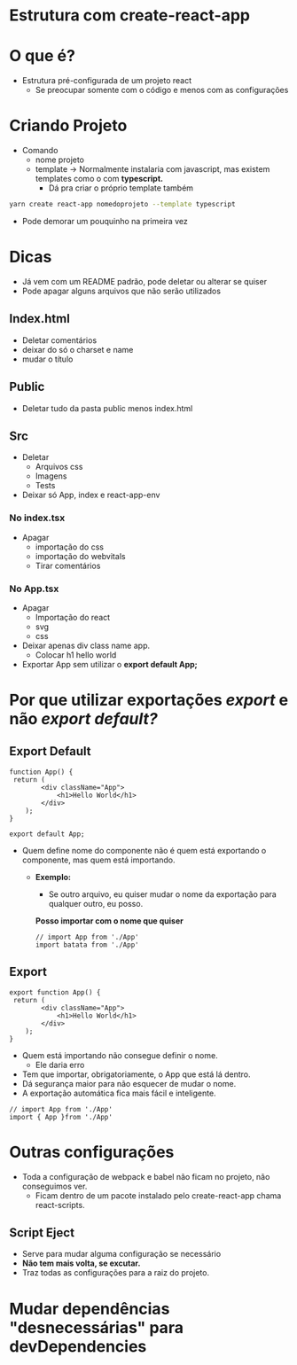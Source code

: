 # Estrutura com create-react-app

# O que é?

- Estrutura pré-configurada de um projeto react
    - Se preocupar somente com o código e menos com as configurações

# Criando Projeto

- Comando
    - nome projeto
    - template → Normalmente instalaria com javascript, mas existem templates como o com **typescript.**
        - Dá pra criar o próprio template também

```bash
yarn create react-app nomedoprojeto --template typescript
```

- Pode demorar um pouquinho na primeira vez

# Dicas

- Já vem com um README padrão, pode deletar ou alterar se quiser
- Pode apagar alguns arquivos que não serão utilizados

## Index.html

- Deletar comentários
- deixar do <meta> só o charset e name
- mudar o título

## Public

- Deletar tudo da pasta public menos index.html

## Src

- Deletar
    - Arquivos css
    - Imagens
    - Tests
- Deixar só App, index e react-app-env

### No index.tsx

- Apagar
    - importação do css
    - importação do webvitals
    - Tirar comentários

### No App.tsx

- Apagar
    - Importação do react
    - svg
    - css
- Deixar apenas div class name app.
    - Colocar h1 hello world
- Exportar App sem utilizar o **export default App;**

# Por que utilizar exportações *export* e não *export default?*

## Export Default

```tsx
function App() {
 return (
		<div className="App">
			<h1>Hello World</h1>
		</div>
	);
}

export default App;
```

- Quem define nome do componente não é quem está exportando o componente, mas quem está importando.
    - **Exemplo:**
        - Se outro arquivo, eu quiser mudar o nome da exportação para qualquer outro, eu posso.

        **Posso importar com o nome que quiser**

        ```tsx
        // import App from './App'
        import batata from './App'
        ```

## Export

```tsx
export function App() {
 return (
		<div className="App">
			<h1>Hello World</h1>
		</div>
	);
}
```

- Quem está importando não consegue definir o nome.
    - Ele daria erro
- Tem que importar, obrigatoriamente, o App que está lá dentro.
- Dá segurança maior para não esquecer de mudar o nome.
- A exportação automática fica mais fácil e inteligente.

```tsx
// import App from './App'
import { App }from './App'
```

# Outras configurações

- Toda a configuração de webpack e babel não ficam no projeto, não conseguimos ver.
    - Ficam dentro de um pacote instalado pelo create-react-app chama react-scripts.

## Script Eject

- Serve para mudar alguma configuração se necessário
- **Não tem mais volta, se excutar.**
- Traz todas as configurações para a raiz do projeto.

# Mudar dependências "desnecessárias" para devDependencies